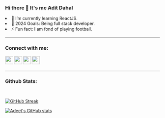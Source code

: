 ### Hi there 👋 It's me Adit Dahal 

<li> 🌱 I’m currently learning ReactJS.</li>
<li> 🥅 2024 Goals: Being full stack developer.</li>
<li> ⚡ Fun fact: I am fond of playing football.</li>

---
### Connect with me:
[<img align="left" alt="AdeetDahal | Twitter" style="color: white;" width="26px" src="https://img.icons8.com/color/48/000000/twitter--v1.png" />][twitter]
[<img align="left" alt="AdeetDahal | Facebook" style="color: white;" width="26px" src="https://img.icons8.com/color/facebook.png" />][facebook]
[<img align="left" alt="AdeetDahal | LinkedIn" style="color: white;" width="26px" src="https://img.icons8.com/color/48/000000/linkedin-circled--v3.png" />][linkedin]
[<img align="left" alt="AdeetDahal | Instagram" style="color: white;" width="26px" src="https://img.icons8.com/color/48/000000/instagram-new--v2.png" />][instagram]


</br>
</br>

---
### Github Stats:
</br>

[![GitHub Streak](http://github-readme-streak-stats.herokuapp.com?user=Adeetdahal&theme=dark&date_format=M%20j%5B%2C%20Y%5D)](http://github-readme-streak-stats.herokuapp.com?user=Adeetdahal)

[![Adeet's GitHub stats](https://github-readme-stats.vercel.app/api?username=Adeetdahal&theme=dark)](https://github-readme-stats.vercel.app/api?username=Adeetdahal)


[twitter]:https://twitter.com/adit_dahal
[instagram]:https://www.instagram.com/aditdahal
[linkedin]:https://www.linkedin.com/in/adit-dahal
[facebook]:https://www.facebook.com/adeetdahal.1/
